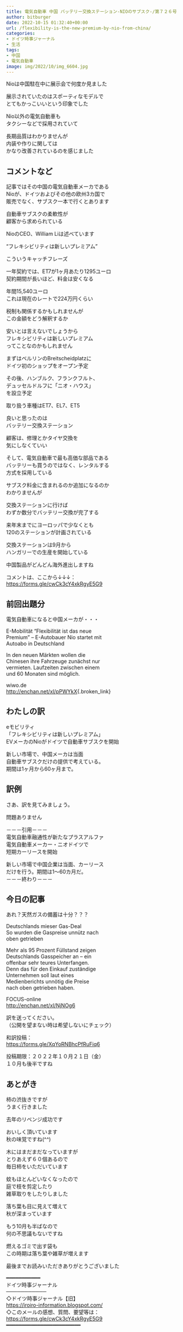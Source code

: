 ```yaml
---
title: 電気自動車 中国 バッテリー交換ステーション-NIOのサブスク-/第７２６号
author: bitburger
date: 2022-10-15 01:32:40+00:00
url: /flexibility-is-the-new-premium-by-nio-from-china/
categories:
- ドイツ時事ジャーナル
- 生活
tags:
- 中国
- 電気自動車
image: img/2022/10/img_6604.jpg
---
```

Nioは中国駐在中に展示会で何度か見ました

展示されていたのはスポーティなモデルで  
とてもかっこいいという印象でした

Nio以外の電気自動車も  
タクシーなどで採用されていて

長期品質はわかりませんが  
内装や作りに関しては  
かなり改善されているのを感じました

## コメントなど 

記事ではその中国の電気自動車メーカである  
Nioが、ドイツおよびその他の欧州3カ国で  
販売でなく、サブスク一本で行くとあります

自動車サブスクの柔軟性が  
顧客から求められている

NioのCEO、William Liは述べています

&#8220;フレキシビリティは新しいプレミアム&#8221;

こういうキャッチフレーズ

一年契約では、ET7が1ヶ月あたり1295ユーロ  
契約期間が長いほど、料金は安くなる

年間15,540ユーロ  
これは現在のレートで224万円くらい

税制も関係するかもしれませんが  
この金額をどう解釈するか

安いとは言えないでしょうから  
フレキシビリティは新しいプレミアム  
ってことなのかもしれません

まずはベルリンのBreitscheidplatzに  
ドイツ初のショップをオープン予定

その後、ハンブルク、フランクフルト、  
デュッセルドルフに「ニオ・ハウス」  
を設立予定

取り扱う車種はET7、EL7、ET5

良いと思ったのは  
バッテリー交換ステーション

顧客は、修理とかタイヤ交換を  
気にしなくていい

そして、電気自動車で最も高価な部品である  
バッテリーも買うのではなく、レンタルする  
方式を採用している

サブスク料金に含まれるのか追加になるのか  
わかりませんが

交換ステーションに行けば  
わずか数分でバッテリー交換が完了する

来年末までにヨーロッパで少なくとも  
120のステーションが計画されている

交換ステーションは9月から  
ハンガリーでの生産を開始している

中国製品がどんどん海外進出しますね

コメントは、ここから↓↓↓：  
<https://forms.gle/cwCk3cY4xkRgyE5G9>

## 前回出題分 

電気自動車になると中国メーカが・・・

E-Mobilität &#8220;Flexibilität ist das neue  
Premium&#8221; &#8211; E-Autobauer Nio startet mit  
Autoabo in Deutschland

In den neuen Märkten wollen die  
Chinesen ihre Fahrzeuge zunächst nur  
vermieten. Laufzeiten zwischen einem  
und 60 Monaten sind möglich.

wiwo.de  
<http://enchan.net/xl/pPWYkX>{.broken_link}

## わたしの訳 

eモビリティ  
「フレキシビリティは新しいプレミアム」  
EVメーカのNioがドイツで自動車サブスクを開始

新しい市場で、中国メーカは当面  
自動車サブスクだけの提供で考えている。  
期間は1ヶ月から60ヶ月まで。

## 訳例 

さあ、訳を見てみましょう。

問題ありません

－－－引用－－－  
電気自動車融通性が新たなプラスアルファ  
電気自動車メーカー・ニオドイツで  
短期カーリースを開始

新しい市場で中国企業は当面、カーリース  
だけを行う。期間は1～60カ月だ。  
－－－終わり－－－

## 今日の記事 

あれ？天然ガスの備蓄は十分？？？

Deutschlands mieser Gas-Deal  
So wurden die Gaspreise unnütz nach  
oben getrieben

Mehr als 95 Prozent Füllstand zeigen  
Deutschlands Gasspeicher an &#8211; ein  
offenbar sehr teures Unterfangen.  
Denn das für den Einkauf zuständige  
Unternehmen soll laut eines  
Medienberichts unnötig die Preise  
nach oben getrieben haben.

FOCUS-online  
<http://enchan.net/xl/NjNOg6>

訳を送ってください。  
（公開を望まない時は希望しないにチェック）

和訳投稿：  
<https://forms.gle/XqYoRNBhcPfRuFiq6>

投稿期限：２０２２年１０月２１日（金）  
１０月も後半ですね

## あとがき 

柿の渋抜きですが  
うまく行きました

去年のリベンジ成功です

おいしく頂いています  
秋の味覚ですね(^^)

木にはまだまだなっていますが  
とりあえず６０個あるので  
毎日柿をいただいています

蚊もほとんどいなくなったので  
庭で枝を剪定したり  
雑草取りをしたりしました

落ち葉も目に見えて増えて  
秋が深まっています

もう10月も半ばなので  
何の不思議もないですね

燃えるゴミで出す袋も  
この時期は落ち葉や雑草が増えます

最後までお読みいただきありがとうございました

━━━━━━━━━━━  
ドイツ時事ジャーナル  
───────────  
◇ドイツ時事ジャーナル【旧】  
<https://iroiro-information.blogspot.com/>  
◇このメールの感想、質問、要望等は：  
<https://forms.gle/cwCk3cY4xkRgyE5G9>  
━━━━━━━━━━━━━━━━━━━━━━━━